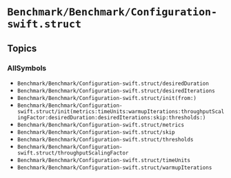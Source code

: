 # ``Benchmark/Benchmark/Configuration-swift.struct``

## Topics

### AllSymbols

- ``Benchmark/Benchmark/Configuration-swift.struct/desiredDuration``
- ``Benchmark/Benchmark/Configuration-swift.struct/desiredIterations``
- ``Benchmark/Benchmark/Configuration-swift.struct/init(from:)``
- ``Benchmark/Benchmark/Configuration-swift.struct/init(metrics:timeUnits:warmupIterations:throughputScalingFactor:desiredDuration:desiredIterations:skip:thresholds:)``
- ``Benchmark/Benchmark/Configuration-swift.struct/metrics``
- ``Benchmark/Benchmark/Configuration-swift.struct/skip``
- ``Benchmark/Benchmark/Configuration-swift.struct/thresholds``
- ``Benchmark/Benchmark/Configuration-swift.struct/throughputScalingFactor``
- ``Benchmark/Benchmark/Configuration-swift.struct/timeUnits``
- ``Benchmark/Benchmark/Configuration-swift.struct/warmupIterations``

